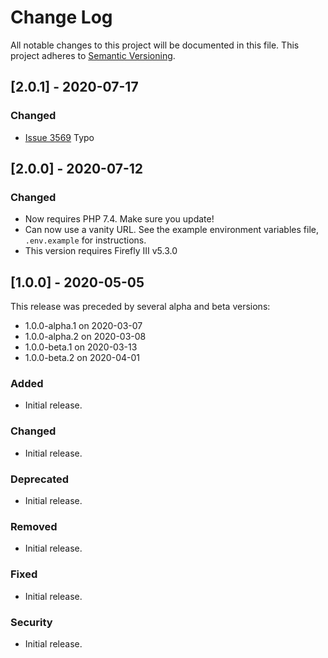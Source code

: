 # Change Log
All notable changes to this project will be documented in this file.
This project adheres to [Semantic Versioning](http://semver.org/).

## [2.0.1] - 2020-07-17

### Changed
- [Issue 3569](https://github.com/firefly-iii/firefly-iii/issues/3569) Typo

## [2.0.0] - 2020-07-12

### Changed
- Now requires PHP 7.4. Make sure you update!
- Can now use a vanity URL. See the example environment variables file, `.env.example` for instructions.
- This version requires Firefly III v5.3.0

## [1.0.0] - 2020-05-05

This release was preceded by several alpha and beta versions:

- 1.0.0-alpha.1 on 2020-03-07
- 1.0.0-alpha.2 on 2020-03-08
- 1.0.0-beta.1 on 2020-03-13
- 1.0.0-beta.2 on 2020-04-01

### Added
- Initial release.

### Changed
- Initial release.

### Deprecated
- Initial release.

### Removed
- Initial release.

### Fixed
- Initial release.

### Security
- Initial release.
